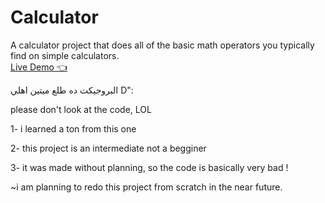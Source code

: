 # Calculator
A calculator project that does all of the basic math operators you typically find on simple calculators.
<br>
<a href='https://abdlrhman1997.github.io/Calculator/' target="_blank">Live Demo 👈</a>

البروجيكت ده طلع ميتين اهلي D": 

please don't look at the code, LOL 

1- i learned a ton from this one 

2- this project is an intermediate not a begginer 

3- it was made without planning, so the code is basically very bad ! 

~i am planning to redo this project from scratch in the near future.
